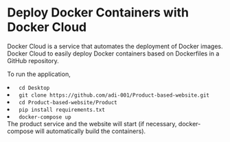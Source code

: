 # Deploy Docker Containers with Docker Cloud

Docker Cloud is a service that automates the deployment of Docker images.
Docker Cloud to easily deploy Docker containers based on Dockerfiles in a GitHub repository.


To run the application, 
<li> <code> cd Desktop </code> </li>
<li> <code> git clone https://github.com/adi-001/Product-based-website.git </code> </li>
<li> <code> cd Product-based-website/Product </code> </li>
<li><code> pip install requirements.txt </code> </li>
<li><code> docker-compose up </code></li>
The product service and the website will start (if necessary, docker-compose will automatically build the containers).
